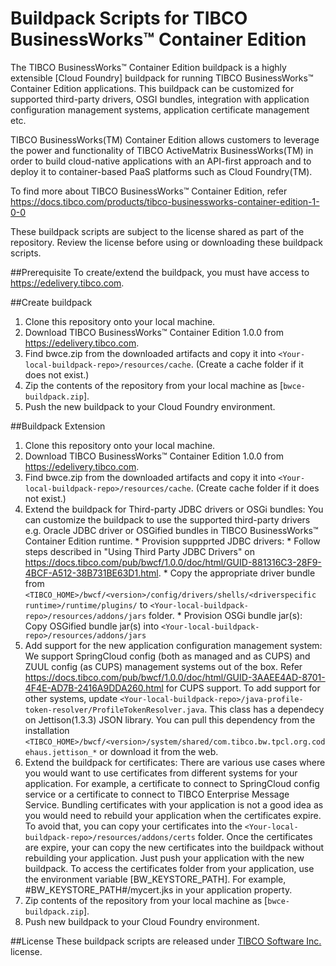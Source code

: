 # Buildpack Scripts for TIBCO BusinessWorks™ Container Edition 
The TIBCO BusinessWorks™ Container Edition buildpack is a highly extensible [Cloud Foundry] buildpack for running TIBCO BusinessWorks™ Container Edition applications. This buildpack can be customized for supported third-party drivers, OSGI bundles, integration with application configuration management systems, application certificate management etc.

TIBCO BusinessWorks(TM) Container Edition allows customers to leverage the power and functionality of TIBCO ActiveMatrix BusinessWorks(TM) in order to build cloud-native applications with an API-first approach and to deploy it to container-based PaaS platforms such as Cloud Foundry(TM).

To find more about TIBCO BusinessWorks™ Container Edition, refer https://docs.tibco.com/products/tibco-businessworks-container-edition-1-0-0

These buildpack scripts are subject to the license shared as part of the repository. Review the license before using or downloading these buildpack scripts.
     
##Prerequisite
    To create/extend the buildpack, you must have access to https://edelivery.tibco.com.
    
##Create buildpack
   1. Clone this repository onto your local machine.
   2. Download TIBCO BusinessWorks™ Container Edition 1.0.0 from https://edelivery.tibco.com.
   3. Find bwce.zip from the downloaded artifacts and copy it into `<Your-local-buildpack-repo>/resources/cache`. (Create a cache folder if it does not exist.)
   4. Zip the contents of the repository from your local machine as [`bwce-buildpack.zip`].
   5. Push the new buildpack to your Cloud Foundry environment.

##Buildpack Extension
   1. Clone this repository onto your local machine.
   2. Download TIBCO BusinessWorks™ Container Edition 1.0.0 from https://edelivery.tibco.com.
   3. Find bwce.zip from the downloaded artifacts and copy it into `<Your-local-buildpack-repo>/resources/cache`. (Create cache folder if it does not exist.)
   4. Extend the buildpack for Third-party JDBC drivers or OSGi bundles: You can customize the buildpack to use the supported third-party drivers e.g. Oracle JDBC driver or OSGified bundles in TIBCO BusinessWorks™ Container Edition runtime.
     * Provision suppprted JDBC drivers: 
          * Follow steps described in "Using Third Party JDBC Drivers" on https://docs.tibco.com/pub/bwcf/1.0.0/doc/html/GUID-881316C3-28F9-4BCF-A512-38B731BE63D1.html.
          * Copy the appropriate driver bundle from `<TIBCO_HOME>/bwcf/<version>/config/drivers/shells/<driverspecific runtime>/runtime/plugins/` to  `<Your-local-buildpack-repo>/resources/addons/jars` folder.
     * Provision OSGi bundle jar(s): Copy OSGified bundle jar(s) into `<Your-local-buildpack-repo>/resources/addons/jars`
   5. Add support for the new application configuration management system: We support SpringCloud config (both as managed and as CUPS) and ZUUL config (as CUPS) management systems out of the box. Refer https://docs.tibco.com/pub/bwcf/1.0.0/doc/html/GUID-3AAEE4AD-8701-4F4E-AD7B-2416A9DDA260.html for CUPS support. To add support for other systems, update `<Your-local-buildpack-repo>/java-profile-token-resolver/ProfileTokenResolver.java`. This class has a dependecy on Jettison(1.3.3) JSON library. You can pull this dependency from the installation `<TIBCO_HOME>/bwcf/<version>/system/shared/com.tibco.bw.tpcl.org.codehaus.jettison_*` or download it from the web.
   6. Extend the buildpack for certificates: There are various use cases where you would want to use certificates from different systems for your application. For example, a certificate to connect to SpringCloud config service or a certificate to connect to TIBCO Enterprise Message Service. Bundling certificates with your application is not a good idea as you would need to rebuild your application when the certificates expire. To avoid that, you can copy your certificates into the `<Your-local-buildpack-repo>/resources/addons/certs` folder. Once the certificates are expire, your can copy the new certificates into the buildpack without rebuilding your application. Just push your application with the new buildpack. To access the certificates folder from your application, use the environment variable [BW_KEYSTORE_PATH]. For example, #BW_KEYSTORE_PATH#/mycert.jks in your application property.
   7. Zip contents of the repository from your local machine as [`bwce-buildpack.zip`].
   8. Push new buildpack to your Cloud Foundry environment.

##License
These buildpack scripts are released under [TIBCO Software Inc.](License.md) license.
     
